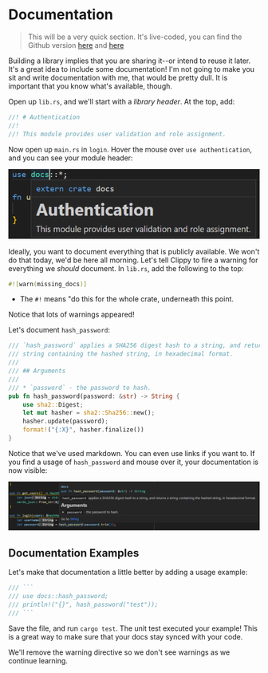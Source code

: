 # Documentation

> This will be a very quick section. It's live-coded, you can find the Github version [here](/src/docs/) and [here](/src/docs_exe)

Building a library implies that you are sharing it--or intend to reuse it later. It's a great idea to include some documentation! I'm not going to make you sit and write documentation with me, that would be pretty dull. It is important that you know what's available, though.

Open up `lib.rs`, and we'll start with a *library header*. At the top, add:

```rust
//! # Authentication
//! 
//! This module provides user validation and role assignment.
```

Now open up `main.rs` in `login`. Hover the mouse over `use authentication`, and you can see your module header:

![](../images/ModuleDocs.png)

Ideally, you want to document everything that is publicly available. We won't do that today, we'd be here all morning. Let's tell Clippy to fire a warning for everything we *should* document. In `lib.rs`, add the following to the top:

```rust
#![warn(missing_docs)]
```

* The `#!` means "do this for the whole crate, underneath this point.

Notice that lots of warnings appeared!

Let's document `hash_password`:

```rust
/// `hash_password` applies a SHA256 digest hash to a string, and returns a
/// string containing the hashed string, in hexadecimal format.
/// 
/// ## Arguments
/// 
/// * `password` - the password to hash.
pub fn hash_password(password: &str) -> String {
    use sha2::Digest;
    let mut hasher = sha2::Sha256::new();
    hasher.update(password);
    format!("{:X}", hasher.finalize())
}
```

Notice that we've used markdown. You can even use links if you want to. If you find a usage of `hash_password` and mouse over it, your documentation is now visible:

![](../images/FunctionDocs.png)

## Documentation Examples

Let's make that documentation a little better by adding a usage example:

```rust
/// ```
/// use docs::hash_password;
/// println!("{}", hash_password("test"));
/// ```
```

Save the file, and run `cargo test`. The unit test executed your example! This is a great way to make sure that your docs stay synced with your code.

We'll remove the warning directive so we don't see warnings as we continue learning.